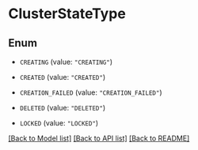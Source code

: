 # ClusterStateType

## Enum


* `CREATING` (value: `"CREATING"`)

* `CREATED` (value: `"CREATED"`)

* `CREATION_FAILED` (value: `"CREATION_FAILED"`)

* `DELETED` (value: `"DELETED"`)

* `LOCKED` (value: `"LOCKED"`)


[[Back to Model list]](../README.md#documentation-for-models) [[Back to API list]](../README.md#documentation-for-api-endpoints) [[Back to README]](../README.md)


